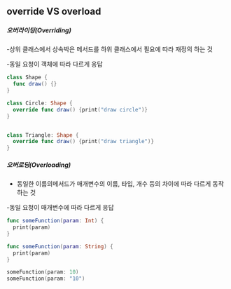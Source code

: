 ## override VS overload 



##### 오버라이딩(Overriding)

-상위 클래스에서 상속박은 메서드를 하위 클래스에서 필요에 따라 재정의 하는 것 

-동일 요청이 객체에 따라 다르게 응답

~~~swift
class Shape {
  func draw() {}
}

class Circle: Shape {
  override func draw() {print("draw circle")}
} 


class Triangle: Shape {
  override func draw() {print("draw triangle")}
}
~~~





##### 오버로딩(Overloading)

- 동일한 이름의메서드가 매개변수의 이름, 타입, 개수 등의 차이에 따라 다르게 동작하는 것

-동일 요청이 매개변수에 따라 다르게 응답

~~~swift
func someFunction(param: Int) {
  print(param)
}

func someFunction(param: String) {
  print(param)
}

someFunction(param: 10)
someFunction(param: "10")

~~~







